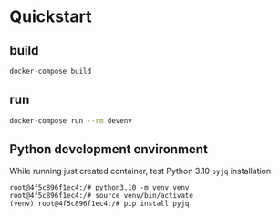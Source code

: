 # Quickstart

## build

```sh
docker-compose build
```


## run

```sh
docker-compose run --rm devenv
```

## Python development environment

While running just created container, test Python 3.10 `pyjq` installation

```
root@4f5c896f1ec4:/# python3.10 -m venv venv
root@4f5c896f1ec4:/# source venv/bin/activate
(venv) root@4f5c896f1ec4:/# pip install pyjq
```